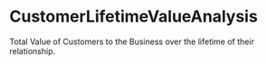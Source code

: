 # CustomerLifetimeValueAnalysis
Total Value of Customers to the Business over the lifetime of their relationship.
